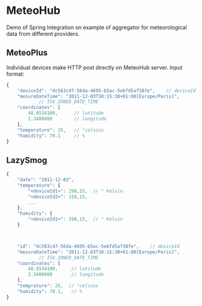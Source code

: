 # MeteoHub

Demo of Spring Integration on example of aggregator for meteorological data from
different providers.

## MeteoPlus

Individual devices make HTTP post directly on MeteoHub server.
Input format:
```javascript
{
    "deviceId": "dc563c47-56da-4695-b5ac-5ebfd5af38fe",    // deviceId
    "mesureDateTime": "2011-12-03T10:15:30+01:00[Europe/Paris]",
            // ISO_ZONED_DATE_TIME
    "coordinates": [
        48.8534100,      // latitude
        2.3488000        // longitude
    ],
    "temperature": 25,   // °celsius
    "humidity": 70.1     // %
}
```

## LazySmog

```javascript
{
    "date": "2011-12-03",
    "temperature": {
        "<deviceId1>": 298,15,  // ° Kelvin
        "<deviceId2>": 310,15,
        ...
    },
    "humidity": {
        "<deviceId1>": 298,15,  // ° Kelvin
    }



    "id": "dc563c47-56da-4695-b5ac-5ebfd5af38fe",    // deviceId
    "mesureDateTime": "2011-12-03T10:15:30+01:00[Europe/Paris]",
            // ISO_ZONED_DATE_TIME
    "coordinates": [
        48.8534100,     // latitude
        2.3488000       // longitude
    ],
    "temprature": 25,  // °celsius
    "humidity": 70.1,   // %
}
```